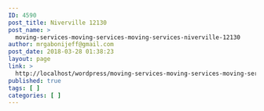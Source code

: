 ```yaml
---
ID: 4590
post_title: Niverville 12130
post_name: >
  moving-services-moving-services-moving-services-niverville-12130
author: mrgabonijeff@gmail.com
post_date: 2018-03-28 01:38:23
layout: page
link: >
  http://localhost/wordpress/moving-services-moving-services-moving-services-niverville-12130/
published: true
tags: [ ]
categories: [ ]
---
```

